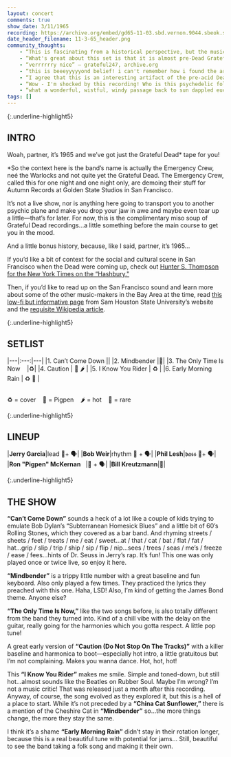 ```yaml
---
layout: concert
comments: true
show_date: 3/11/1965
recording: https://archive.org/embed/gd65-11-03.sbd.vernon.9044.sbeok.shnf
date_header_filename: 11-3-65_header.png
community_thoughts:
    - “This is fascinating from a historical perspective, but the music isn't something I'd want to listen to repeatedly. I don't know what I'd have thought if I'd heard this back in 1965, but in 2018, it sounds primitive, like a high school band who wrote a few songs and are messing around with them. It's hard to believe that these kids evolved into the amazing entity we know as The Grateful Dead.” – hitmeister, archive.org
    - “What's great about this set is that it is almost pre-Dead Grateful Dead. The sound they developed in the 1970s and 1980s isn't there. Instead were hear some stuff that's derivative of Bob Dylan's "Subterranean Homesick Blues" in ‘Can't Come Down,’ and a definite mid-1960s San Francisco psychedelic sound in ‘Mindbender.’” – AndrewMCM, archive.org
    - “verrrrrry nice” – grateful247, archive.org
    - “this is beeeyyyyyond belief! i can't remember how i found the archive, though i'm certain that god led me here. i was always sort of a brit-psychedelia fan before i started getting into the SF bands, so this is just a peppermint-candy french horn blowing dark star rainbows down my very spine!!! dig everything! dig it!”– lemon lime partridge, archive.org 
    - “I agree that this is an interesting artifact of the pre-acid Dead. As such I give it five stars. To me it sounds like they had just been to a Byrds concert and were attempting to do their own version of that sound. Would love similar early accounts of other SF bands in their embryonic stage, esp. Airplane with Skip Spence, QMS, and Big Brother before Janis joined them. Its ok to dream isn't it?” – asabajin, archive.org 
    - “Wow - I'm shocked by this recording! Who is this psychedelic folk-pop band?! Can't believe they ever sounded like this, and I'm so grateful for the listen. Five stars for sheer archival value.” – AlligatorWine, archive.org
    - “what a wonderful, wistful, windy passage back to sun dappled eucalyptus scented days- please check this out w/ the acid tests... if enough of us listen maybe we can build a ship and go back there...maybe we're there now... glorious, essential stuff- the root of our great tree...” – oceantree, archive.org
tags: []
---
```


{:.underline-highlight5}
## INTRO

Woah, partner, it’s 1965 and we’ve got just the Grateful Dead* tape for you!

*So the context here is the band’s name is actually the Emergency Crew, neé the Warlocks and not quite yet the Grateful Dead. The Emergency Crew, called this for one night and one night only, are demoing their stuff for Autumn Records at Golden State Studios in San Francisco. 

It’s not a live show, nor is anything here going to transport you to another psychic plane and make you drop your jaw in awe and maybe even tear up a little—that’s for later. For now, this is the complimentary miso soup of Grateful Dead recordings...a little something before the main course to get you in the mood. 

And a little bonus history, because, like I said, partner, it’s 1965... 

If you’d like a bit of context for the social and cultural scene in San Francisco when the Dead were coming up, check out [Hunter S. Thompson for the New York Times on the “Hashbury."](https://londonflowscreedinfo.wordpress.com/2017/07/20/the-hashbury-is-the-capital-of-the-hippies-hst-1967-2/)

Then, if you’d like to read up on the San Francisco sound and learn more about some of the other music-makers in the Bay Area at the time, read [this low-fi but informative page](https://www.shsu.edu/~lis_fwh/book/regional_styles/San%20Francisco%20Sound2.htm) from Sam Houston State University’s website and the [requisite Wikipedia article](https://en.wikipedia.org/wiki/San_Francisco_sound).


{:.underline-highlight5}
## SETLIST

|---|:---:|---|
|1. Can’t Come Down        ||
|2. Mindbender             |💎|
|3. The Only Time Is Now&nbsp;&nbsp;&nbsp;&nbsp;|♻️|
|4. Caution                |   🐷 🌶   |
|5. I Know You Rider       |   ♻️   |
|6. Early Morning Rain     |   ♻️ 💎   |

<br>
♻️ = cover&nbsp;&nbsp;&nbsp;
🐷 = Pigpen&nbsp;&nbsp;&nbsp;
🌶 = hot&nbsp;&nbsp;&nbsp;
💎 = rare

{:.underline-highlight5}
## LINEUP

|__Jerry Garcia__|lead 🎸+ 🗣|
|__Bob Weir__|rhythm 🎸 + 🗣|
|__Phil Lesh__|𝖇𝖆𝖘𝖘 🎸+ 🗣|
|__Ron "Pigpen" McKernan__&nbsp;&nbsp;&nbsp;|🎹 + 🗣|
|__Bill Kreutzmann__|🥁|


{:.underline-highlight5}
## THE SHOW

**“Can’t Come Down”** sounds a heck of a lot like a couple of kids trying to emulate Bob Dylan’s “Subterranean Homesick Blues” and a little bit of 60’s Rolling Stones, which they covered as a bar band. And rhyming streets / sheets / feet / treats / me / eat / sweet...at / that / cat / bat / flat / fat / hat...grip / slip / trip / ship / sip / flip / nip...sees / trees / seas / me’s / freeze / ease / fees...hints of Dr. Seuss in Jerry’s rap. It’s fun! This one was only played once or twice live, so enjoy it here.

**“Mindbender”** is a trippy little number with a great baseline and fun keyboard. Also only played a few times. They practiced the lyrics they preached with this one. Haha, LSD! Also, I’m kind of getting the James Bond theme. Anyone else?

**“The Only Time Is Now,”** like the two songs before, is also totally different from the band they turned into. Kind of a chill vibe with the delay on the guitar, really going for the harmonies which you gotta respect. A little pop tune! 

A great early version of **“Caution (Do Not Stop On The Tracks)”** with a killer baseline and harmonica to boot—especially hot intro, a little gratuitous but I’m not complaining. Makes you wanna dance. Hot, hot, hot!

This **“I Know You Rider”** makes me smile. Simple and toned-down, but still hot...almost sounds like the Beatles on Rubber Soul. Maybe I’m wrong? I’m not a music critic! That was released just a month after this recording. Anyway, of course, the song evolved as they explored it, but this is a hell of a place to start. While it’s not preceded by a **“China Cat Sunflower,”** there is a mention of the Cheshire Cat in **“Mindbender”** so...the more things change, the more they stay the same.

I think it’s a shame **“Early Morning Rain”** didn’t stay in their rotation longer, because this is a real beautiful tune with potential for jams... Still, beautiful to see the band taking a folk song and making it their own.

<!-- <iframe src="https://open.spotify.com/embed/playlist/1VwehdJ3DtzEDyChnTuNrS" width="300" height="380" frameborder="0" allowtransparency="true" allow="encrypted-media"></iframe> -->
